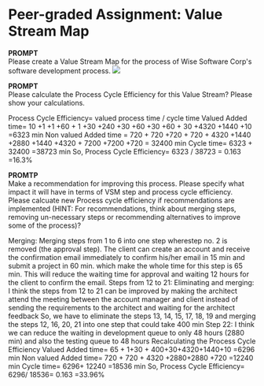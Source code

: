 # Peer-graded Assignment: Value Stream Map

<b>PROMPT</b></br>
Please create a Value Stream Map for the process of Wise Software Corp's software development process.
<img src="https://github.com/ShafayetB/Coursera/blob/master/Software-Development-Lifecycle/Lean%20Software%20Development/Peer-graded%20Assignment/LP.PNG">
</br>

<b>PROMPT</b></br>
Please calculate the Process Cycle Efficiency for this Value Stream? Please show your calculations.

Process Cycle Efficiency= valued process time / cycle time
Valued Added time= 10 +1 +1 +60 + 1 +30 +240 +30 +60 +30 +60 + 30 +4320 +1440 +10 =6323 min
Non valued Added time = 720 + 720 +720 + 720 + 4320 +1440 +2880 +1440 +4320 + 7200 +7200 +720 = 32400 min
Cycle time= 6323 + 32400 =38723 min
So, Process Cycle Efficiency= 6323 / 38723 = 0.163 =16.3%
</br>


<b>PROMTP</b></br>
Make a recommendation for improving this process. Please specify what impact it will have in terms of VSM step and process cycle efficiency. Please calcuate new Process cycle efficiency if recommendations are implemented (HINT: For recommendations, think about merging steps, removing un-necessary steps or recommending alternatives to improve some of the process)?

Merging:
Merging steps from 1 to 6 into one step wherestep no. 2 is removed (the approval step). The client can create an account and receive the confirmation email immediately to confirm his/her email in 15 min and submit a project in 60 min. which make the whole time for this step is 65 min. This will reduce the waiting time for approval and waiting 12 hours for the client to confirm the email.
Steps from 12 to 21: Eliminating and merging:
I think the steps from 12 to 21 can be improved by making the architect attend the meeting between the account manager and client instead of sending the requirements to the architect and waiting for the architect feedback
So, we have to eliminate the steps 13, 14, 15, 17, 18, 19 and merging the steps 12, 16, 20, 21 into one step that could take 400 min
Step 22:
I think we can reduce the waiting in development queue to only 48 hours (2880 min) and also the testing queue to 48 hours
Recalculating the Process Cycle Efficiency
Valued Added time= 65 + 1+30 + 400+30+4320+1440+10 =6296 min
Non valued Added time= 720 + 720 + 4320 +2880+2880 +720 =12240 min
Cycle time= 6296+ 12240 =18536 min
So, Process Cycle Efficiency= 6296/ 18536= 0.163 =33.96%
